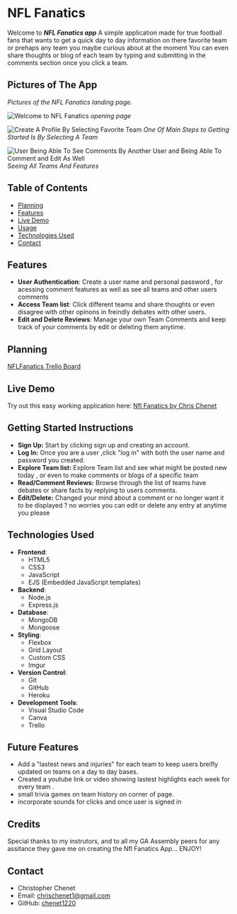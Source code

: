 # NFL Fanatics 
Welcome to ***NFL Fanatics app*** A simple application made for true football fans that wants to get a 
quick day to day information on there favorite team or prehaps any team you maybe curious about at the moment 
You can even share thoughts or blog of each team by typing and submitting in the comments section once you click a team. 
 
## Pictures of The App 

*Pictures of the NFL Fanatics landing page.*

![Welcome to NFL Fanatics](https://i.imgur.com/a8Fgk8V.png)
*opening page*

![Create A Profile By Selecting Favorite Team](https://i.imgur.com/AmPNcpc.png)
*One Of Main Steps to Getting Started Is By Selecting A Team*

![User Being Able To See Comments By Another User and Being Able To Comment and Edit As Well](https://i.imgur.com/IsRxoJ6.png)
*Seeing All Teams And Features*

## Table of Contents
- [Planning](#planning)
- [Features](#features)
- [Live Demo](#live-demo)
- [Usage](#usage)
- [Technologies Used](#technologies-used)
- [Contact](#contact)

## Features
- **User Authentication**: Create a user name and personal password , for acessing comment features as well as see all teams and other users comments
- **Access Team list**: Click different teams and share thoughts or even disagree with other opinons in freindly debates with other users.
- **Edit and Delete Reviews**: Manage your own Team Comments and keep track of your comments by edit or deleting them anytime.

  
## Planning
[NFLFanatics Trello Board](https://trello.com/b/TeDUM6on/nfl-fanatics)

## Live Demo
Try out this easy working application here: [Nfl Fanatics by Chris Chenet](https://nfl-fanatics-3e6dc052dc8d.herokuapp.com/)

## Getting Started Instructions
* **Sign Up:** Start by clicking sign up and creating an account.
* **Log In:** Once you are a user ,click "log in" with both the user name and password you created.
* **Explore Team list:** Explore Team list and see what might be posted new today , or even to make comments or blogs of a specific team 
* **Read/Comment Reviews:** Browse through the list of teams have debates or share facts by replying to users comments.
* **Edit/Delete:** Changed your mind about a comment or no longer want it to be displayed ? no worries you can edit or delete any entry at anytime you please 

## Technologies Used
- **Frontend**: 
  - HTML5 
  - CSS3
  - JavaScript 
  - EJS (Embedded JavaScript templates)
- **Backend**: 
  - Node.js 
  - Express.js
- **Database**: 
  - MongoDB 
  - Mongoose
- **Styling**: 
  - Flexbox 
  - Grid Layout 
  - Custom CSS
  - Imgur
- **Version Control**: 
  - Git 
  - GitHub
  - Heroku
- **Development Tools**: 
  - Visual Studio Code
  - Canva
  - Trello

## Future Features
- Add a "lastest news and injuries" for each team to keep users breifly updated on teams on a day to day bases.  
- Created a youtube link or video showing lastest highlights each week for every team .
- small trivia games on team history on corner of page.
- incorporate sounds for clicks and once user is signed in 

## Credits
  Special thanks to my instrutors, and to all my GA Assembly peers for any assitance they gave me on creating the Nfl Fanatics App... ENJOY!

## Contact
- Christopher Chenet
- Email: chrischenet1@gmail.com
- GitHub: [chenet1220](https://github.com/chenet1220?tab=repositories)
